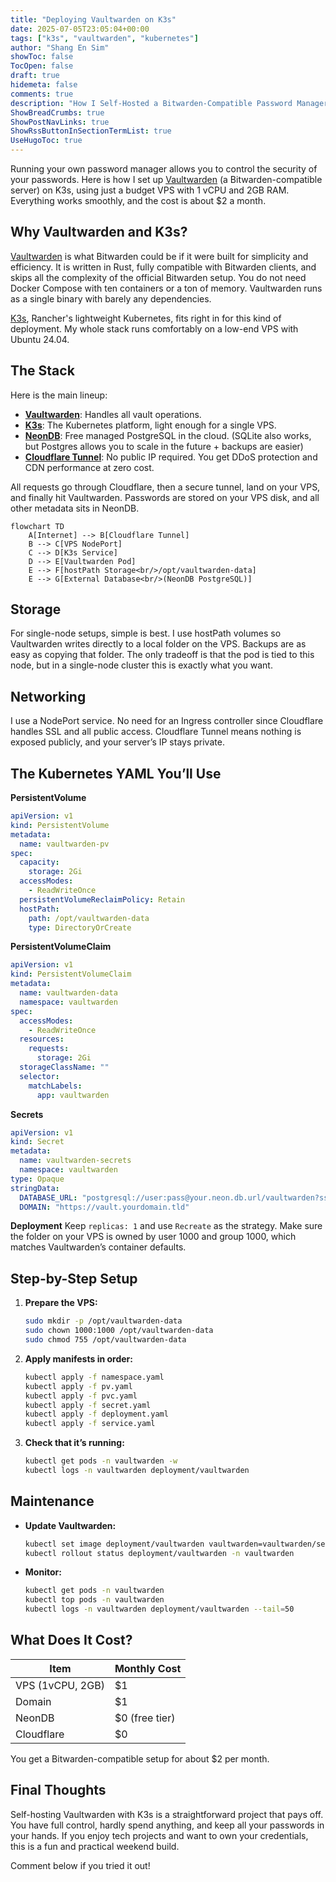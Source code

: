 ```yaml
---
title: "Deploying Vaultwarden on K3s"
date: 2025-07-05T23:05:04+00:00
tags: ["k3s", "vaultwarden", "kubernetes"]
author: "Shang En Sim"
showToc: false
TocOpen: false
draft: true
hidemeta: false
comments: true
description: "How I Self-Hosted a Bitwarden-Compatible Password Manager on a $1/mo VPS"
ShowBreadCrumbs: true
ShowPostNavLinks: true
ShowRssButtonInSectionTermList: true
UseHugoToc: true
---
```


Running your own password manager allows you to control the security of your passwords.  Here is how I set up [Vaultwarden](https://github.com/dani-garcia/vaultwarden) (a Bitwarden-compatible server) on K3s, using just a budget VPS with 1 vCPU and 2GB RAM. Everything works smoothly, and the cost is about \$2 a month.

## Why Vaultwarden and K3s?

[Vaultwarden](https://github.com/dani-garcia/vaultwarden) is what Bitwarden could be if it were built for simplicity and efficiency. It is written in Rust, fully compatible with Bitwarden clients, and skips all the complexity of the official Bitwarden setup. You do not need Docker Compose with ten containers or a ton of memory. Vaultwarden runs as a single binary with barely any dependencies.

[K3s](https://k3s.io/), Rancher's lightweight Kubernetes, fits right in for this kind of deployment. My whole stack runs comfortably on a low-end VPS with Ubuntu 24.04.

## The Stack

Here is the main lineup:

* [**Vaultwarden**](https://github.com/dani-garcia/vaultwarden): Handles all vault operations.
* [**K3s**](https://k3s.io/): The Kubernetes platform, light enough for a single VPS.
* [**NeonDB**](https://neon.com/): Free managed PostgreSQL in the cloud. (SQLite also works, but Postgres allows you to scale in the future + backups are easier)
* [**Cloudflare Tunnel**](https://developers.cloudflare.com/cloudflare-one/connections/connect-networks/): No public IP required. You get DDoS protection and CDN performance at zero cost.

All requests go through Cloudflare, then a secure tunnel, land on your VPS, and finally hit Vaultwarden. Passwords are stored on your VPS disk, and all other metadata sits in NeonDB.

```mermaid
flowchart TD
    A[Internet] --> B[Cloudflare Tunnel]
    B --> C[VPS NodePort]
    C --> D[K3s Service]
    D --> E[Vaultwarden Pod]
    E --> F[hostPath Storage<br/>/opt/vaultwarden-data]
    E --> G[External Database<br/>(NeonDB PostgreSQL)]
```

## Storage

For single-node setups, simple is best. I use hostPath volumes so Vaultwarden writes directly to a local folder on the VPS. Backups are as easy as copying that folder. The only tradeoff is that the pod is tied to this node, but in a single-node cluster this is exactly what you want.

## Networking

I use a NodePort service. No need for an Ingress controller since Cloudflare handles SSL and all public access. Cloudflare Tunnel means nothing is exposed publicly, and your server’s IP stays private.

## The Kubernetes YAML You’ll Use

**PersistentVolume**

```yaml
apiVersion: v1
kind: PersistentVolume
metadata:
  name: vaultwarden-pv
spec:
  capacity:
    storage: 2Gi
  accessModes:
    - ReadWriteOnce
  persistentVolumeReclaimPolicy: Retain
  hostPath:
    path: /opt/vaultwarden-data
    type: DirectoryOrCreate
```

**PersistentVolumeClaim**

```yaml
apiVersion: v1
kind: PersistentVolumeClaim
metadata:
  name: vaultwarden-data
  namespace: vaultwarden
spec:
  accessModes:
    - ReadWriteOnce
  resources:
    requests:
      storage: 2Gi
  storageClassName: ""
  selector:
    matchLabels:
      app: vaultwarden
```

**Secrets**

```yaml
apiVersion: v1
kind: Secret
metadata:
  name: vaultwarden-secrets
  namespace: vaultwarden
type: Opaque
stringData:
  DATABASE_URL: "postgresql://user:pass@your.neon.db.url/vaultwarden?sslmode=require"
  DOMAIN: "https://vault.yourdomain.tld"
```

**Deployment**
Keep `replicas: 1` and use `Recreate` as the strategy. Make sure the folder on your VPS is owned by user 1000 and group 1000, which matches Vaultwarden’s container defaults.

## Step-by-Step Setup

1. **Prepare the VPS:**

   ```bash
   sudo mkdir -p /opt/vaultwarden-data
   sudo chown 1000:1000 /opt/vaultwarden-data
   sudo chmod 755 /opt/vaultwarden-data
   ```
2. **Apply manifests in order:**

   ```bash
   kubectl apply -f namespace.yaml
   kubectl apply -f pv.yaml
   kubectl apply -f pvc.yaml
   kubectl apply -f secret.yaml
   kubectl apply -f deployment.yaml
   kubectl apply -f service.yaml
   ```
3. **Check that it’s running:**

   ```bash
   kubectl get pods -n vaultwarden -w
   kubectl logs -n vaultwarden deployment/vaultwarden
   ```

## Maintenance

* **Update Vaultwarden:**

  ```bash
  kubectl set image deployment/vaultwarden vaultwarden=vaultwarden/server:1.XX.X -n vaultwarden
  kubectl rollout status deployment/vaultwarden -n vaultwarden
  ```
* **Monitor:**

  ```bash
  kubectl get pods -n vaultwarden
  kubectl top pods -n vaultwarden
  kubectl logs -n vaultwarden deployment/vaultwarden --tail=50
  ```

## What Does It Cost?

| Item             | Monthly Cost    |
| ---------------- | --------------- |
| VPS (1vCPU, 2GB) | \$1             |
| Domain           | \$1             |
| NeonDB           | \$0 (free tier) |
| Cloudflare       | \$0             |

You get a Bitwarden-compatible setup for about \$2 per month.

## Final Thoughts

Self-hosting Vaultwarden with K3s is a straightforward project that pays off. You have full control, hardly spend anything, and keep all your passwords in your hands. If you enjoy tech projects and want to own your credentials, this is a fun and practical weekend build.

Comment below if you tried it out!
